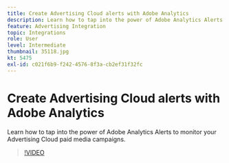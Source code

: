 ```yaml
---
title: Create Advertising Cloud alerts with Adobe Analytics
description: Learn how to tap into the power of Adobe Analytics Alerts to monitor your Advertising Cloud paid media campaigns.
feature: Advertising Integration
topic: Integrations
role: User
level: Intermediate
thumbnail: 35118.jpg
kt: 5475
exl-id: c021f6b9-f242-4576-8f3a-cb2ef31f32fc
---
```

# Create Advertising Cloud alerts with Adobe Analytics

Learn how to tap into the power of Adobe Analytics Alerts to monitor your Advertising Cloud paid media campaigns. 

>[!VIDEO](https://video.tv.adobe.com/v/35118/?quality=12&learn=on)
